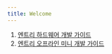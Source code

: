 ```yaml
---
title: Welcome
---
```


1. [엔트리 하드웨어 개발 가이드](https://entrylabs.github.io/entry-hw)
1. [엔트리 오프라인 미니 개발 가이드](/docs/entry-mini/2016-12-12-getting_started/)
